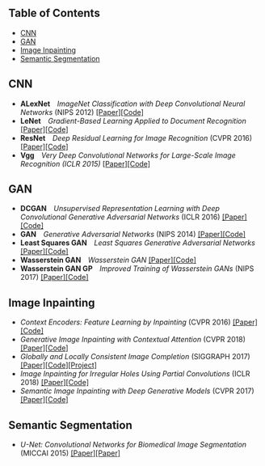 
## Table of Contents

* [CNN](#cnn)
* [GAN](#gan)
* [Image Inpainting](#image-inpainting)
* [Semantic Segmentation](#semantic-segmentation)
 
## CNN

* **ALexNet**&emsp;_ImageNet Classification with Deep Convolutional Neural Networks_ (NIPS 2012) [[Paper]](http://papers.nips.cc/paper/4824-imagenet-classification-with-deep-convolutional-neural-networks.pdf)[[Code]](https://github.com/gsolvit/Paper-PyTorch/tree/master/CNN/AlexNet)
* **LeNet**&emsp;_Gradient-Based Learning Applied to Document Recognition_ [[Paper]](https://www.researchgate.net/publication/2985446_Gradient-Based_Learning_Applied_to_Document_Recognition)[[Code]](https://github.com/gsolvit/Paper-PyTorch/tree/master/CNN/LeNet)
* **ResNet**&emsp;_Deep Residual Learning for Image Recognition_ (CVPR 2016) [[Paper]](https://arxiv.org/abs/1512.03385)[[Code]](https://github.com/gsolvit/Paper-PyTorch/tree/master/CNN/ResNet)
* **Vgg**&emsp;_Very Deep Convolutional Networks for Large-Scale Image Recognition (ICLR 2015)_ [[Paper]](https://arxiv.org/abs/1409.1556)[[Code]](https://github.com/gsolvit/Paper-PyTorch/tree/master/CNN/Vgg)

## GAN

* **DCGAN**&emsp;_Unsupervised Representation Learning with Deep Convolutional Generative Adversarial Networks_ (ICLR 2016) [[Paper]](https://arxiv.org/abs/1511.06434)[[Code]](https://github.com/gsolvit/Paper-PyTorch/blob/master/GAN/DCGAN)
* **GAN**&emsp;_Generative Adversarial Networks_ (NIPS 2014) [[Paper]](https://arxiv.org/abs/1406.2661)[[Code]](https://github.com/gsolvit/Paper-PyTorch/blob/master/GAN/GAN)
* **Least Squares GAN**&emsp;_Least Squares Generative Adversarial Networks_ [[Paper]](https://arxiv.org/abs/1611.04076)[[Code]]()
* **Wasserstein GAN**&emsp;_Wasserstein GAN_ [[Paper]](https://arxiv.org/abs/1701.07875)[[Code]](https://github.com/gsolvit/Paper-PyTorch/tree/master/GAN/WGAN)
* **Wasserstein GAN GP**&emsp;_Improved Training of Wasserstein GANs_ (NIPS 2017) [[Paper]](https://arxiv.org/abs/1704.00028)[[Code]](https://github.com/gsolvit/Paper-PyTorch/tree/master/GAN/WGAN-GP)

## Image Inpainting

* _Context Encoders: Feature Learning by Inpainting_ (CVPR 2016) [[Paper]](https://arxiv.org/abs/1604.07379)[[Code]](https://github.com/gsolvit/Paper-PyTorch/tree/master/Image%20Inpainting/Context%20Encoders-Feature%20Learning%20by%20Inpainting)
* _Generative Image Inpainting with Contextual Attention_ (CVPR 2018) [[Paper]](https://arxiv.org/abs/1801.07892)[[Code]](https://github.com/gsolvit/Paper-PyTorch/tree/master/Image%20Inpainting/Generative%20Image%20Inpainting%20with%20Contextual%20Attention)
* _Globally and Locally Consistent Image Completion_ (SIGGRAPH 2017) [[Paper]](http://iizuka.cs.tsukuba.ac.jp/projects/completion/data/completion_sig2017.pdf)[[Code]](https://github.com/gsolvit/Paper-PyTorch/tree/master/Image%20Inpainting/Globally%20and%20Locally%20Consistent%20Image%20Completion)[[Project]](http://iizuka.cs.tsukuba.ac.jp/projects/completion/en/)
* _Image Inpainting for Irregular Holes Using Partial Convolutions_ (ICLR 2018) [[Paper]](https://arxiv.org/abs/1804.07723)[[Code]](https://github.com/gsolvit/Paper-PyTorch/tree/master/Image%20Inpainting/Image%20Inpainting%20for%20Irregular%20Holes%20Using%20Partial%20Convolutions)
* _Semantic Image Inpainting with Deep Generative Models_ (CVPR 2017) [[Paper]](https://arxiv.org/abs/1607.07539)[[Code]](https://github.com/gsolvit/Paper-PyTorch/tree/master/Image%20Inpainting/Semantic%20Image%20Inpainting%20with%20Deep%20Generative%20Models)

## Semantic Segmentation

* _U-Net: Convolutional Networks for Biomedical Image Segmentation_ (MICCAI 2015) [[Paper]](https://arxiv.org/abs/1505.04597)[[Paper]]()